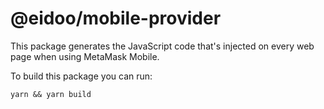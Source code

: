 # @eidoo/mobile-provider

This package generates the JavaScript code that's injected on every web page when using MetaMask Mobile.

To build this package you can run:

```shell
yarn && yarn build
```
